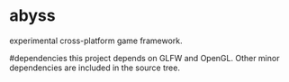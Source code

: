 # abyss
experimental cross-platform game framework.

#dependencies
this project depends on GLFW and OpenGL. Other minor dependencies
are included in the source tree.


